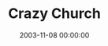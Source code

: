 ---
layout: series
series: "Crazy Church"
permalink: "/crazy-church/"
title: Crazy Church
date: 2003-11-08 00:00:00
endDate: 2003-11-30 00:00:00
description: "Why do they do that?  Does this really count as church?  How many times have you found yourself asking or being asked these questions about Crossroads?  In this series we take a behind the curtain look at the method to all this madness."
src: "http://s3.amazonaws.com/crossroads-media/images/legacy/content/bigscreen.crazychurch.jpg"
---